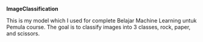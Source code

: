**ImageClassification**

This is my model which I used for complete Belajar Machine Learning untuk Pemula course.
The goal is to classify images into 3 classes, rock, paper, and scissors.

